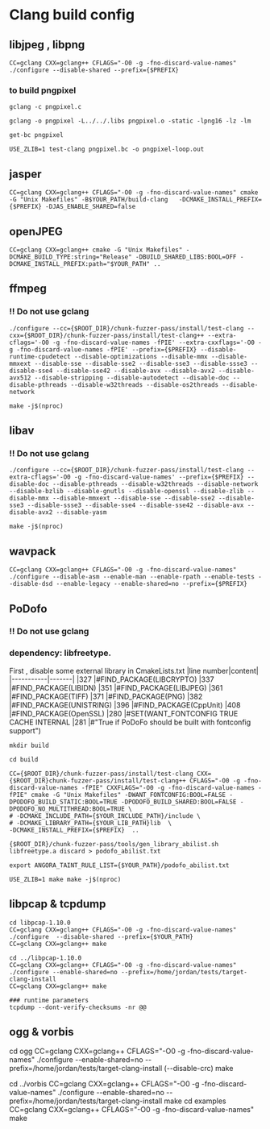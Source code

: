 # Clang build config
## libjpeg , libpng
```
CC=gclang CXX=gclang++ CFLAGS="-O0 -g -fno-discard-value-names" ./configure --disable-shared --prefix={$PREFIX}
```

### to build pngpixel 
```
gclang -c pngpixel.c

gclang -o pngpixel -L../../.libs pngpixel.o -static -lpng16 -lz -lm

get-bc pngpixel

USE_ZLIB=1 test-clang pngpixel.bc -o pngpixel-loop.out
```

## jasper
```
CC=gclang CXX=gclang++ CFLAGS="-O0 -g -fno-discard-value-names" cmake -G "Unix Makefiles" -B$YOUR_PATH/build-clang   -DCMAKE_INSTALL_PREFIX={$PREFIX} -DJAS_ENABLE_SHARED=false
```

## openJPEG

```
CC=gclang CXX=gclang++ cmake -G "Unix Makefiles" -DCMAKE_BUILD_TYPE:string="Release" -DBUILD_SHARED_LIBS:BOOL=OFF -DCMAKE_INSTALL_PREFIX:path="$YOUR_PATH" ..
```
## ffmpeg
### !! Do not use gclang
```
./configure --cc={$ROOT_DIR}/chunk-fuzzer-pass/install/test-clang --cxx={$ROOT_DIR}/chunk-fuzzer-pass/install/test-clang++ --extra-cflags='-O0 -g -fno-discard-value-names -fPIE' --extra-cxxflags='-O0 -g -fno-discard-value-names -fPIE' --prefix={$PREFIX} --disable-runtime-cpudetect --disable-optimizations --disable-mmx --disable-mmxext --disable-sse --disable-sse2 --disable-sse3 --disable-ssse3 --disable-sse4 --disable-sse42 --disable-avx --disable-avx2 --disable-avx512 --disable-stripping --disable-autodetect --disable-doc --disable-pthreads --disable-w32threads --disable-os2threads --disable-network

make -j$(nproc)
```

## libav
### !! Do not use gclang
```
./configure --cc={$ROOT_DIR}/chunk-fuzzer-pass/install/test-clang --extra-cflags='-O0 -g -fno-discard-value-names' --prefix={$PREFIX} --disable-doc --disable-pthreads --disable-w32threads --disable-network --disable-bzlib --disable-gnutls --disable-openssl --disable-zlib --disable-mmx --disable-mmxext --disable-sse --disable-sse2 --disable-sse3 --disable-ssse3 --disable-sse4 --disable-sse42 --disable-avx --disable-avx2 --disable-yasm

make -j$(nproc)
```

## wavpack
```
CC=gclang CXX=gclang++ CFLAGS="-O0 -g -fno-discard-value-names" ./configure --disable-asm --enable-man --enable-rpath --enable-tests --disable-dsd --enable-legacy --enable-shared=no --prefix={$PREFIX}
```

## PoDofo
### !! Do not use gclang
### dependency: libfreetype.
First , disable some external library in CmakeLists.txt
|line number|content|
|-----------|-------|
|327 |#FIND_PACKAGE(LIBCRYPTO) 
|337 |#FIND_PACKAGE(LIBIDN) 
|351 |#FIND_PACKAGE(LIBJPEG)
|361 |#FIND_PACKAGE(TIFF)
|371 |#FIND_PACKAGE(PNG)
|382 |#FIND_PACKAGE(UNISTRING)
|396 |#FIND_PACKAGE(CppUnit)
|408 |#FIND_PACKAGE(OpenSSL)
|280 |#SET(WANT_FONTCONFIG TRUE CACHE INTERNAL
|281 |#"True if PoDoFo should be built with fontconfig support")
<br/>
```
mkdir build

cd build 

CC={$ROOT_DIR}/chunk-fuzzer-pass/install/test-clang CXX={$ROOT_DIR}chunk-fuzzer-pass/install/test-clang++ CFLAGS="-O0 -g -fno-discard-value-names -fPIE" CXXFLAGS="-O0 -g -fno-discard-value-names -fPIE" cmake -G "Unix Makefiles" -DWANT_FONTCONFIG:BOOL=FALSE -DPODOFO_BUILD_STATIC:BOOL=TRUE -DPODOFO_BUILD_SHARED:BOOL=FALSE -DPODOFO_NO_MULTITHREAD:BOOL=TRUE \
# -DCMAKE_INCLUDE_PATH={$YOUR_INCLUDE_PATH}/include \
# -DCMAKE_LIBRARY_PATH={$YOUR_LIB_PATH}lib  \
-DCMAKE_INSTALL_PREFIX={$PREFIX}  ..

{$ROOT_DIR}/chunk-fuzzer-pass/tools/gen_library_abilist.sh libfreetype.a discard > podofo_abilist.txt

export ANGORA_TAINT_RULE_LIST={$YOUR_PATH}/podofo_abilist.txt

USE_ZLIB=1 make make -j$(nproc)
```

## libpcap & tcpdump
```
cd libpcap-1.10.0
CC=gclang CXX=gclang++ CFLAGS="-O0 -g -fno-discard-value-names" ./configure  --disable-shared --prefix={$YOUR_PATH}
CC=gclang CXX=gclang++ make

cd ../libpcap-1.10.0
CC=gclang CXX=gclang++ CFLAGS="-O0 -g -fno-discard-value-names" ./configure --enable-shared=no --prefix=/home/jordan/tests/target-clang-install
CC=gclang CXX=gclang++ make

### runtime parameters
tcpdump --dont-verify-checksums -nr @@

```

## ogg & vorbis
cd ogg
CC=gclang CXX=gclang++ CFLAGS="-O0 -g -fno-discard-value-names" ./configure --enable-shared=no --prefix=/home/jordan/tests/target-clang-install
(--disable-crc)
make


cd ../vorbis
CC=gclang CXX=gclang++ CFLAGS="-O0 -g -fno-discard-value-names" ./configure --enable-shared=no --prefix=/home/jordan/tests/target-clang-install
make
cd examples
CC=gclang CXX=gclang++ CFLAGS="-O0 -g -fno-discard-value-names" make